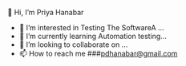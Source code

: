 👋 Hi, I’m Priya Hanabar
- 👀 I’m interested in  Testing The SoftwareA ...
- 🌱 I’m currently learning Automation testing...
- 💞️ I’m looking to collaborate on ...
- 📫 How to reach me ###pdhanabar@gmail.com

<!---
PriyaHanabar/PriyaHanabar is a ✨ special ✨ repository because its `README.md` (this file) appears on your GitHub profile.
You can click the Preview link to take a look at your changes.
--->
